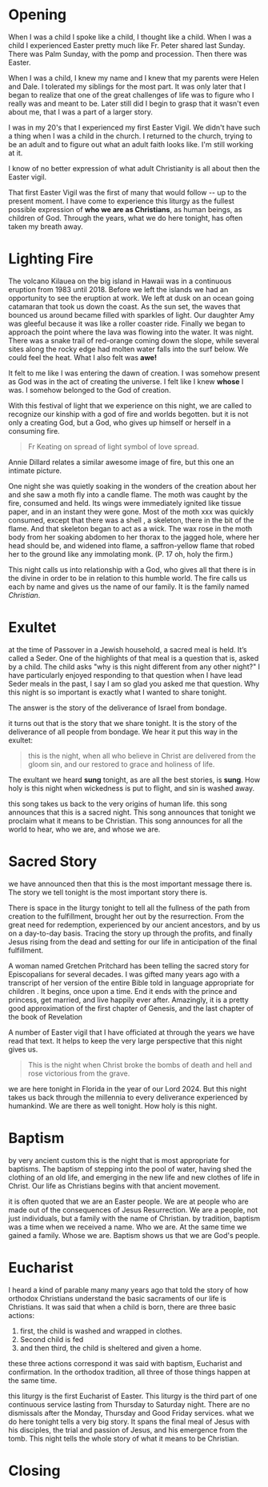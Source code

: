 # Opening

When I was a child I spoke like a child, I thought like a child. When I was a child I experienced Easter pretty much like Fr. Peter shared last Sunday. There was Palm Sunday, with the pomp and procession. Then there was Easter. 

When I was a child, I knew my name and I knew that my parents were Helen and Dale. I tolerated my siblings for the most part. It was only later that I began to realize that one of the great challenges of life was to figure who I really was and meant to be. Later still did I begin to grasp that it wasn't even about me, that I was a part of a larger story.

I was in my 20's that I experienced my first Easter Vigil. We didn't have such a thing when I was a child in the church. I returned to the church, trying to be an adult and to figure out what an adult faith looks like. I'm still working at it.

I know of no better expression of what adult Christianity is all about then the Easter vigil.

That first Easter Vigil was the first of many that would follow -- up to the present moment. I have come to experience this liturgy as the fullest possible expression of **who we are as Christians**, as human beings, as children of God. Through the years, what we do here tonight, has often taken my breath away.
# Lighting Fire
  
The volcano Kilauea on the big island in Hawaii was in a continuous eruption from 1983 until 2018. Before we left the islands we had an opportunity to see the eruption at work. We left at dusk on an ocean going catamaran that took us down the coast. As the sun set, the waves that bounced us around became filled with sparkles of light. Our daughter Amy was gleeful because it was like a roller coaster ride. Finally we began to approach the point where the lava was flowing into the water. It was night. There was a snake trail of red-orange coming down the slope, while several sites along the rocky edge had molten water falls into the surf below. We could feel the heat. What I also felt was **awe!**
  
It felt to me like I was entering the dawn of creation. I was somehow present as God was in the act of creating the universe. I felt like I knew **whose** I was. I somehow belonged to the God of creation.

With this festival of light that we experience on this night, we are called to recognize our kinship with a god of fire and worlds begotten. but it is not only a creating God, but a God, who gives up himself or herself in a consuming fire.

> Fr Keating on spread of light symbol of love spread. 
  
  Annie Dillard relates a similar awesome image of fire, but this one an intimate picture.
  
  One night she was quietly soaking in the wonders of the creation about her and she saw a moth fly into a candle flame. The moth was caught by the fire, consumed and held. Its wings were immediately ignited like tissue paper, and in an instant they were gone. Most of the moth xxx was quickly consumed, except that there was a shell , a skeleton, there in the bit of the flame. And that skeleton began to act as a wick. The wax rose in the moth body from her soaking abdomen to her thorax to the jagged hole, where her head should be, and widened into flame, a saffron-yellow flame that robed her to the ground like any immolating monk.  (P. 17 oh, holy the firm.)
  
  This night calls us into relationship with a God, who gives all that there is in the divine in order to be in relation to this humble world. The fire calls us each by name and gives us the name of our family. It is the family named *Christian*.
# Exultet

at the time of Passover in a Jewish household, a sacred meal is held. It’s called a Seder. One of the highlights of that meal is a question that is, asked by a child. The child asks "why is this night different from any other night?" I have particularly enjoyed responding to that question when I have lead Seder meals in the past, I say I am so glad you asked me that question. Why this night is so important is exactly what I wanted to share tonight. 

The answer is the story of the deliverance of Israel from bondage.

it turns out that is the story that we share tonight. It is the story of the deliverance of all people from bondage. We hear it put this way in the exultet:

> this is the night, when all who believe in Christ are delivered from the gloom sin, and our restored to grace and holiness of life.

The exultant we heard **sung** tonight, as are all the best stories, is **sung**. How holy is this night when wickedness is put to flight, and sin is washed away.

this song takes us back to the very origins of human life. this song announces that this is a sacred night. This song announces that tonight we proclaim what it means to be Christian. This song announces for all the world to hear, who we are, and whose we are.
# Sacred Story

we have announced then that this is the most important message there is. The story we tell tonight is the most important story there is.

There is space in the liturgy tonight to tell all the fullness of the path from creation to the fulfillment, brought her out by the resurrection. From the great need for redemption, experienced by our ancient ancestors, and by us on a day-to-day basis. Tracing the story up through the profits, and finally Jesus rising from the dead and setting for our life in anticipation of the final fulfillment.

A woman named Gretchen Pritchard has been telling the sacred story for Episcopalians for several decades. I was gifted many years ago with a transcript of her version of the entire Bible told in language appropriate for children . It begins, once upon a time. End it ends with the prince and princess, get married, and live happily ever after. Amazingly, it is a pretty good approximation of the first chapter of Genesis, and the last chapter of the book of Revelation

A number of Easter vigil that I have officiated at through the years we have read that text. It helps to keep the very large perspective that this night gives us.

> This is the night when Christ broke the bombs of death and hell and rose victorious from the grave. 

we are here tonight in Florida in the year of our Lord 2024. But this night takes us back through the millennia to every deliverance experienced by humankind. We are there as well tonight. How holy is this night.
# Baptism

by very ancient custom this is the night that is most appropriate for baptisms. The baptism of stepping into the pool of water, having shed the clothing of an old life, and emerging in the new life and new clothes of life in Christ. Our life as Christians begins with that ancient movement. 

it is often quoted that we are an Easter people. We are at people who are made out of the consequences of Jesus Resurrection. We are a people, not just individuals, but a family with the name of Christian. by tradition, baptism was a time when we received a name. Who we are. At the same time we gained a family. Whose we are. Baptism shows us that we are God's people.
# Eucharist

I heard a kind of parable many many years ago that told the story of how orthodox Christians understand the basic sacraments of our life is Christians. It was said that when a child is born, there are three basic actions:

1. first, the child is washed and wrapped in clothes.
2. Second child is fed
3. and then third, the child is sheltered and given a home.

these three actions correspond it was said with baptism, Eucharist and confirmation. In the orthodox tradition, all three of those things happen at the same time.

this liturgy is the first Eucharist of Easter. This liturgy is the third part of one continuous service lasting from Thursday to Saturday night. There are no dismissals after the Monday, Thursday and Good Friday services. what we do here tonight tells a very big story. It spans the final meal of Jesus with his disciples, the trial and passion of Jesus, and his emergence from the tomb. This night tells the whole story of what it means to be Christian.
# Closing

